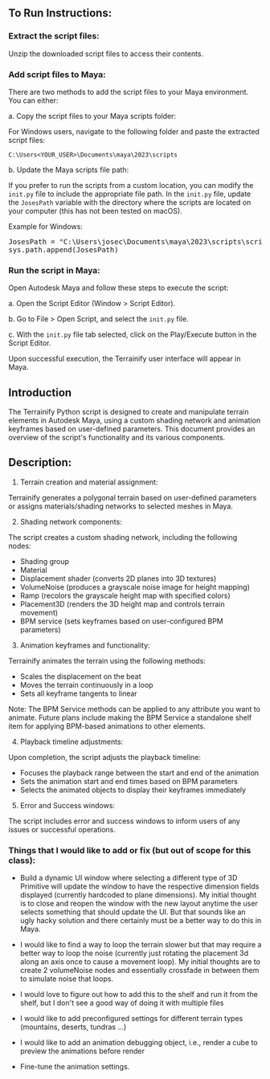 ## To Run Instructions:

### Extract the script files:

Unzip the downloaded script files to access their contents.

### Add script files to Maya:

There are two methods to add the script files to your Maya environment. You can either:

a. Copy the script files to your Maya scripts folder:

For Windows users, navigate to the following folder and paste the extracted script files:

`C:\Users<YOUR_USER>\Documents\maya\2023\scripts`

b. Update the Maya scripts file path:

If you prefer to run the scripts from a custom location, you can modify the `init.py` file to include the appropriate file path. In the `init.py` file, update the `JosesPath` variable with the directory where the scripts are located on your computer (this has not been tested on macOS).

Example for Windows:

<pre>
JosesPath = "C:\Users\josec\Documents\maya\2023\scripts\scripts"
sys.path.append(JosesPath)
</pre>


### Run the script in Maya:

Open Autodesk Maya and follow these steps to execute the script:

a. Open the Script Editor (Window > Script Editor).

b. Go to File > Open Script, and select the `init.py` file.

c. With the `init.py` file tab selected, click on the Play/Execute button in the Script Editor.

Upon successful execution, the Terrainify user interface will appear in Maya.

## Introduction

The Terrainify Python script is designed to create and manipulate terrain elements in Autodesk Maya, using a custom shading network and animation keyframes based on user-defined parameters. This document provides an overview of the script's functionality and its various components.

## Description:

1. Terrain creation and material assignment:

Terrainify generates a polygonal terrain based on user-defined parameters or assigns materials/shading networks to selected meshes in Maya.

2. Shading network components:

The script creates a custom shading network, including the following nodes:

- Shading group
- Material
- Displacement shader (converts 2D planes into 3D textures)
- VolumeNoise (produces a grayscale noise image for height mapping)
- Ramp (recolors the grayscale height map with specified colors)
- Placement3D (renders the 3D height map and controls terrain movement)
- BPM service (sets keyframes based on user-configured BPM parameters)

3. Animation keyframes and functionality:

Terrainify animates the terrain using the following methods:

- Scales the displacement on the beat
- Moves the terrain continuously in a loop
- Sets all keyframe tangents to linear

Note: The BPM Service methods can be applied to any attribute you want to animate. Future plans include making the BPM Service a standalone shelf item for applying BPM-based animations to other elements.

4. Playback timeline adjustments:

Upon completion, the script adjusts the playback timeline:

- Focuses the playback range between the start and end of the animation
- Sets the animation start and end times based on BPM parameters
- Selects the animated objects to display their keyframes immediately

5. Error and Success windows:

The script includes error and success windows to inform users of any issues or successful operations.

### Things that I would like to add or fix (but out of scope for this class):

- Build a dynamic UI window where selecting a different type of 3D Primitive will update the window to have the respective dimension fields displayed (currently hardcoded to plane dimensions). My initial thought is to close and reopen the window with the new layout anytime the user selects something that should update the UI. But that sounds like an ugly hacky solution and there certainly must be a better way to do this in Maya.

- I would like to find a way to loop the terrain slower but that may require a better way to loop the noise (currently just rotating the placement 3d along an axis once to cause a movement loop). My initial thoughts are to create 2 volumeNoise nodes and essentially crossfade in between them to simulate noise that loops.

- I would love to figure out how to add this to the shelf and run it from the shelf, but I don't see a good way of doing it with multiple files

- I would like to add preconfigured settings for different terrain types (mountains, deserts, tundras ...)

- I would like to add an animation debugging object, i.e., render a cube to preview the animations before render

- Fine-tune the animation settings.
